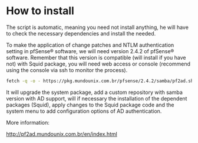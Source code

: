 How to install
==================

The script is automatic, meaning you need not install anything, he will have to check the necessary dependencies and install the needed.

To make the application of change patches and NTLM authentication setting in pfSense® software, we will need version 2.4.2 of pfSense® software. Remember that this version is compatible (will install if you have not) with Squid package, you will need web access or console (recommend using the console via ssh to monitor the process).

```bash
fetch -q -o - https://pkg.mundounix.com.br/pfsense/2.4.2/samba/pf2ad.sh | sh
```

It will upgrade the system package, add a custom repository with samba version with AD support, will if necessary the installation of the dependent packages (Squid), apply changes to the Squid package code and the system menu to add configuration options of AD authentication.

More information:

<http://pf2ad.mundounix.com.br/en/index.html>
